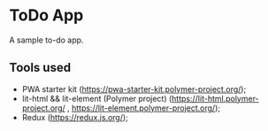 # ToDo App

A sample to-do app.

## Tools used
- PWA starter kit (https://pwa-starter-kit.polymer-project.org/);
- lit-html && lit-element (Polymer project) (https://lit-html.polymer-project.org/ , https://lit-element.polymer-project.org/);
- Redux (https://redux.js.org/);
